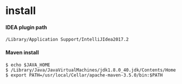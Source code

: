 # install

#### IDEA plugin path    
`/Library/Application Support/IntelliJIdea2017.2`


#### Maven install 
```
$ echo $JAVA_HOME 
$ /Library/Java/JavaVirtualMachines/jdk1.8.0_40.jdk/Contents/Home
$ export PATH=/usr/local/Cellar/apache-maven-3.5.0/bin:$PATH
```
